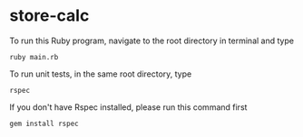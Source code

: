 # store-calc

To run this Ruby program, navigate to the root directory in terminal and type

`ruby main.rb`

To run unit tests, in the same root directory, type

`rspec`

If you don't have Rspec installed, please run this command first

`gem install rspec`
